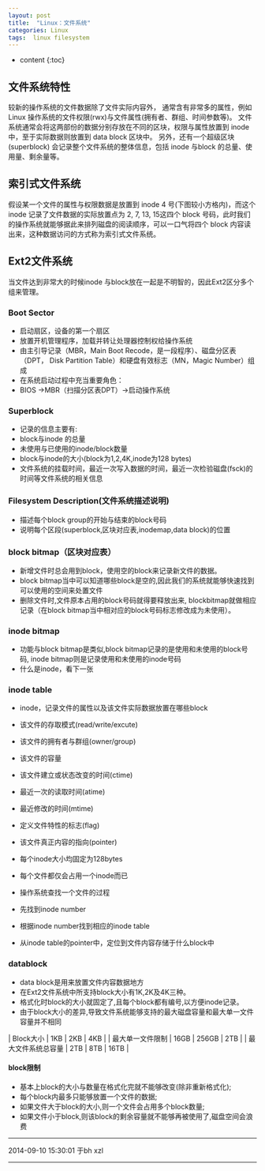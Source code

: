 ```yaml
---
layout: post
title:  "Linux：文件系统"
categories: Linux
tags:  linux filesystem 
---
```


* content
{:toc}


## 文件系统特性

较新的操作系统的文件数据除了文件实际内容外， 通常含有非常多的属性，例如 Linux 操作系统的文件权限(rwx)与文件属性(拥有者、群组、时间参数等)。 文件系统通常会将这两部份的数据分别存放在不同的区块，权限与属性放置到 inode 中，至于实际数据则放置到 data block 区块中。 另外，还有一个超级区块(superblock) 会记录整个文件系统的整体信息，包括 inode 与block 的总量、使用量、剩余量等。

## 索引式文件系统

假设某一个文件的属性与权限数据是放置到 inode 4 号(下图较小方格内)，而这个 inode 记录了文件数据的实际放置点为 2, 7, 13, 15这四个 block 号码，此时我们的操作系统就能够据此来排列磁盘的阅读顺序，可以一口气将四个 block 内容读出来，这种数据访问的方式称为索引式文件系统。

## Ext2文件系统

当文件达到非常大的时候inode 与block放在一起是不明智的，因此Ext2区分多个组来管理。

### Boot Sector

- 启动扇区，设备的第一个扇区
- 放置开机管理程序，加载并转让处理器控制权给操作系统
- 由主引导记录（MBR，Main Boot Recode，是一段程序）、磁盘分区表（DPT， Disk Partition Table）和硬盘有效标志（MN，Magic Number）组成
- 在系统启动过程中充当重要角色：
- BIOS ->MBR（扫描分区表DPT）->启动操作系统

### Superblock

 - 记录的信息主要有:
 - block与inode 的总量
 - 未使用与已使用的inode/block数量
 - block与inode的大小(block为1,2,4K,inode为128 bytes)
 - 文件系统的挂载时间，最近一次写入数据的时间，最近一次检验磁盘(fsck)的时间等文件系统的相关信息

### Filesystem Description(文件系统描述说明)

- 描述每个block group的开始与结束的block号码
- 说明每个区段(superblock,区块对应表,inodemap,data block)的位置


### block bitmap（区块对应表）

- 新增文件时总会用到block，使用空的block来记录新文件的数据。
- block bitmap当中可以知道哪些block是空的,因此我们的系统就能够快速找到可以使用的空间来处置文件
- 删除文件时,文件原本占用的block号码就得要释放出来, blockbitmap就做相应记录（在block bitmap当中相对应的block号码标志修改成为未使用）。

### inode bitmap

- 功能与block bitmap是类似,block bitmap记录的是使用和未使用的block号码, inode bitmap则是记录使用和未使用的inode号码
- 什么是inode，看下一张

### inode table

- inode，记录文件的属性以及该文件实际数据放置在哪些block
- 该文件的存取模式(read/write/excute)
- 该文件的拥有者与群组(owner/group)
- 该文件的容量
- 该文件建立或状态改变的时间(ctime)
- 最近一次的读取时间(atime)
- 最近修改的时间(mtime)
- 定义文件特性的标志(flag)
- 该文件真正内容的指向(pointer)
- 每个inode大小均固定为128bytes
- 每个文件都仅会占用一个inode而已


- 操作系统查找一个文件的过程
- 先找到inode number
- 根据inode number找到相应的inode table
- 从inode table的pointer中，定位到文件内容存储于什么block中


### datablock

- data block是用来放置文件内容数据地方
- 在Ext2文件系统中所支持block大小有1K,2K及4K三种。
- 格式化时block的大小就固定了,且每个block都有编号,以方便inode记录。
- 由于block大小的差异,导致文件系统能够支持的最大磁盘容量和最大单一文件容量并不相同


| Block大小 | 1KB | 2KB | 4KB |
| 最大单一文件限制 | 16GB | 256GB | 2TB |
| 最大文件系统总容量 | 2TB | 8TB | 16TB |


#### block限制

- 基本上block的大小与数量在格式化完就不能够改变(除非重新格式化);
- 每个block内最多只能够放置一个文件的数据;
- 如果文件大于block的大小,则一个文件会占用多个block数量;
- 如果文件小于block,则该block的剩余容量就不能够再被使用了,磁盘空间会浪费


***
2014-09-10 15:30:01 于bh xzl
***